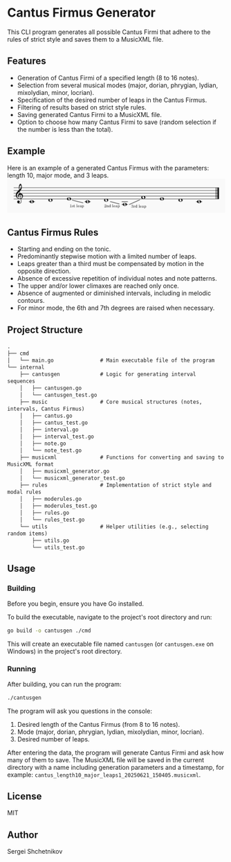# Cantus Firmus Generator

This CLI program generates all possible Cantus Firmi that adhere to the rules of strict style and saves them to a MusicXML file.

## Features

- Generation of Cantus Firmi of a specified length (8 to 16 notes).
- Selection from several musical modes (major, dorian, phrygian, lydian, mixolydian, minor, locrian).
- Specification of the desired number of leaps in the Cantus Firmus.
- Filtering of results based on strict style rules.
- Saving generated Cantus Firmi to a MusicXML file.
- Option to choose how many Cantus Firmi to save (random selection if the number is less than the total).

## Example
Here is an example of a generated Cantus Firmus with the parameters: length 10, major mode, and 3 leaps.
![](./images/cantus_1.PNG)

## Cantus Firmus Rules

- Starting and ending on the tonic.
- Predominantly stepwise motion with a limited number of leaps.
- Leaps greater than a third must be compensated by motion in the opposite direction.
- Absence of excessive repetition of individual notes and note patterns.
- The upper and/or lower climaxes are reached only once.
- Absence of augmented or diminished intervals, including in melodic contours.
- For minor mode, the 6th and 7th degrees are raised when necessary.

## Project Structure

```
.
├── cmd
│   └── main.go               # Main executable file of the program
└── internal
    ├── cantusgen             # Logic for generating interval sequences
    │   ├── cantusgen.go
    │   └── cantusgen_test.go
    ├── music                 # Core musical structures (notes, intervals, Cantus Firmus)
    │   ├── cantus.go
    │   ├── cantus_test.go
    │   ├── interval.go
    │   ├── interval_test.go
    │   ├── note.go
    │   └── note_test.go
    ├── musicxml              # Functions for converting and saving to MusicXML format
    │   ├── musicxml_generator.go
    │   └── musicxml_generator_test.go
    ├── rules                 # Implementation of strict style and modal rules
    │   ├── moderules.go
    │   ├── moderules_test.go
    │   ├── rules.go
    │   └── rules_test.go
    └── utils                 # Helper utilities (e.g., selecting random items)
        ├── utils.go
        └── utils_test.go
```

## Usage

### Building

Before you begin, ensure you have Go installed.

To build the executable, navigate to the project's root directory and run:

```bash
go build -o cantusgen ./cmd
```

This will create an executable file named `cantusgen` (or `cantusgen.exe` on Windows) in the project's root directory.

### Running

After building, you can run the program:

```bash
./cantusgen
```

The program will ask you questions in the console:

1. Desired length of the Cantus Firmus (from 8 to 16 notes).
2. Mode (major, dorian, phrygian, lydian, mixolydian, minor, locrian).
3. Desired number of leaps.

After entering the data, the program will generate Cantus Firmi and ask how many of them to save. The MusicXML file will be saved in the current directory with a name including generation parameters and a timestamp, for example: `cantus_length10_major_leaps1_20250621_150405.musicxml`.

## License

MIT

## Author

Sergei Shchetnikov